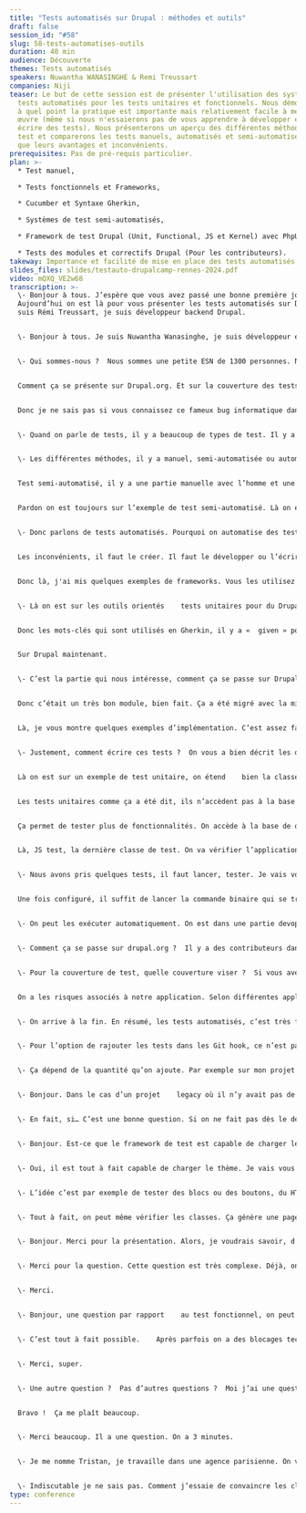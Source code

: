 ```yaml
---
title: "Tests automatisés sur Drupal : méthodes et outils"
draft: false
session_id: "#58"
slug: 58-tests-automatises-outils
duration: 40 min
audience: Découverte
themes: Tests automatisés
speakers: Nuwantha WANASINGHE & Remi Treussart
companies: Niji
teaser: Le but de cette session est de présenter l'utilisation des systèmes de
  tests automatisés pour les tests unitaires et fonctionnels. Nous démontrerons
  à quel point la pratique est importante mais relativement facile à mettre en
  œuvre (même si nous n'essaierons pas de vous apprendre à développer et à
  écrire des tests). Nous présenterons un aperçu des différentes méthodes de
  test et comparerons les tests manuels, automatisés et semi-automatisés ainsi
  que leurs avantages et inconvénients.
prerequisites: Pas de pré-requis particulier.
plan: >-
  * Test manuel,

  * Tests fonctionnels et Frameworks,

  * Cucumber et Syntaxe Gherkin,

  * Systèmes de test semi-automatisés,

  * Framework de test Drupal (Unit, Functional, JS et Kernel) avec PhpUnit et Behat/Mink,

  * Tests des modules et correctifs Drupal (Pour les contributeurs).
takeway: Importance et facilité de mise en place des tests automatisés.
slides_files: slides/testauto-drupalcamp-rennes-2024.pdf
video: mQXQ_VE2w68
transcription: >-
  \- Bonjour à tous. J’espère que vous avez passé une bonne première journée.   
  Aujourd’hui on est là pour vous présenter les tests automatisés sur Drupal. Je
  suis Rémi Treussart, je suis développeur backend Drupal.


  \- Bonjour à tous. Je suis Nuwantha Wanasinghe, je suis développeur en Drupal. Je suis sur Drupal    depuis 2015. 


  \- Qui sommes-nous ?  Nous sommes une petite ESN de 1300 personnes. Notre siège est ici à Rennes. Sinon on a des entités dans toute la France. On a aussi une petite antenne à Singapour mais plus sur du salesforce. On a quand même une petite communauté Drupal. Le sommaire du jour. Pourquoi tester ?  Les différents types de tests. Les méthodes, les tests automatisés, les avantages et les inconvénients. Les outils pour tester. Les frameworks disponibles.


  Comment ça se présente sur Drupal.org. Et sur la couverture des tests.


  Donc je ne sais pas si vous connaissez ce fameux bug informatique dans la salle. C’est un des plus gros bugs de l’histoire, c’était le 4 juin 96,Ariane 5 a décollé. Et puis ça a explosé. Le problème c’était que Ariane 4 utilisait des nombres entiers en 16bits. Et Ariane    5 envoyait du 64bits.    C’était juste un copier-coller, il n’y a pas eu de test. Des années de travail sont parties en fumée. Ça peut nous montrer en quoi il est important de tester. Je ne sais pas si vous avez l’habitude de tester ou pas ? 


  \- Quand on parle de tests, il y a beaucoup de types de test. Il y a des tests de charge, de sécurité, des tests sur l’impact environnemental aussi. On n’a pas le temps de parler de tout ça. On va se concentrer sur trois types de tests.


  \- Les différentes méthodes, il y a manuel, semi-automatisée ou automatisée. Pour les tests manuels, on a besoin de rien. On peut partir d’une feuille et d’un crayon. On se fait un scénario et on valide ou non. Il y a un test avec un scénario, on fait toutes les procédures pour valider.    Ou il y a un test exploratoire, on va se balader dans le site et on peut découvrir des bugs. Si je dis des bêtises, n’hésitez pas à me contredire. La squash, ça nous permet de tracer notre historique de test. 


  Test semi-automatisé, il y a une partie manuelle avec l’homme et une partie avec la machine. Le testeur reçoit les résultats du test. Il doit valider ou non les exceptions soulevées. Une action humaine est nécessaire. Ce qui nous intéresse aujourd’hui,…


  Pardon on est toujours sur l’exemple de test semi-automatisé. Là on est dans un test de régression visuelle. Il va faire deux screens et la personne qui va regarder va dire si le visuel est bon. Voici la partie qui nous intéresse    aujourd’hui, ce sont les tests automatisés. 


  \- Donc parlons de tests automatisés. Pourquoi on automatise des tests ?  Il y a plusieurs raisons, il y a des avantages. Le premier, ça permet de gagner beaucoup de temps. On a un feature, on l’a mise en place, on a fait toute une batterie de tests manuels, ça nous a pris beaucoup de temps. A la fin, si on découvre une petite correction à faire, il faut repasser tous les tests. Si on peut automatiser cette partie, on gagne beaucoup de temps. Cela réduit les erreurs    humaines. Parfois, on peut ne pas voir une petite partie. Ça peut sembler bon mais ce n’est pas tout à fait correct. Le test manuel introduit les erreurs humaines. Ça permet aussi de faire interagir avec les pipelines du type continuous interaction. Ça permet d’interagir avec le Gherkin.


  Les inconvénients, il faut le créer. Il faut le développer ou l’écrire. Et il faut le maintenir aussi car les features évoluent, les tests doivent évoluer aussi. Qui dit maintenance et développement, ça a un coût. En général c’est ce que les clients n’aiment pas. C’est un peu compliqué à ce niveau. 


  Donc là, j'ai mis quelques exemples de frameworks. Vous les utilisez déjà ?  Je ne les connais pas tous, j’ai mis des exemples. 


  \- Là on est sur les outils orientés    tests unitaires pour du Drupal. On a Behat et PHP Unit. La plupart des tests sont faits sur PHP Unit. Avant on avait du Behat, on peut toujours l’utiliser. Je vais vous faire un petit exemple sur Behat. Ça peut être écrit par n’importe quelle personne, même si elle ne fait pas du code. C’est écrit en Gherkin. C’est souvent «  en tant que », «  je veux pour ». 


  Donc les mots-clés qui sont utilisés en Gherkin, il y a «  given » pour indiquer le contexte. Il y a «     when » pour décrire l’action. «  Then » pour les résultats. Et on peut rajouter d’autres étapes. Il y a aussi Cucumber qui est pareil, sur du    Gherkin. C’est très facile d’écriture et de lecture.    Il y a beaucoup de langages qui sont disponibles pour ces tests. Là on est sur un test, on va sur la page d’accueil de drupal.org. On va voir si la ligne « drupal is powered by an opensource … »est bien présente. 


  Sur Drupal maintenant.


  \- C’est la partie qui nous intéresse, comment ça se passe sur Drupal ?  Un peu d’historique. Je ne sais pas si vous connaissez le module Simple Test sur Drupal 7 ou avant ?  Ah c’est bien. 


  Donc c’était un très bon module, bien fait. Ça a été migré avec la migration Drupal 8. C’est intégré directement au corps. Maintenant Drupal utilise PHP Unit car il est plus puissant. Qu’est-ce qu’il nous offre ce framework de test Drupal ?  Trois principales possibilités :  le test unitaire, le test de service et le test fonctionnel. Sur le test    fonctionnel, il y a le test normal et le test avec Javascript. Il y a des avantages et des inconvénients. Sur le test unitaire, ça permet de tester des petits bouts de code unitairement. On peut le faire séparément de Drupal. Mais ça ne sert pas beaucoup. Dans le cas de test unitaire, on doit simuler ces dépendances des services. Quand on mock beaucoup de choses, le test devient très lourd, c’est difficile à comprendre ou plus compliqué à maintenir. Et aussi ça devient inintéressant. Mais c’est très rapide, on peut en mettre autant qu’on veut. Ça prend quelques millisecondes par test. Le second, c’est le test d’intégration.    Qu’est-ce qu’il fait le KernelTest ?  Il démarre le Drupal avec les modules, avec la base de données, ça nécessite plus de temps. Et donc avec ce test, on peut tester les services complètement. Par exemple si on veut activer quelques modules, on peut les activer et utiliser le service fourni par ce module. Dans ce cas, contrairement au test unitaire, quand on lance le test d’un service, ils sont liés à d’autres services. En général on peut tester toute la boucle. Mais ça prend plus de temps qu’un test unitaire. Le troisième niveau, le test fonctionnel. Qu’est-ce qu’il fait ?  En fait, le test fonctionnel, il démarre le Drupal complètement ou presque. On peut activer le module qu’on veut avec le composant graphique aussi. Contrairement au test de service où il n’y a pas de composantes graphiques. Ça prend plus de temps que le test de service, en général 10x plus ou encore plus si on a beaucoup de composants à tester.


  Là, je vous montre quelques exemples d’implémentation. C’est assez facile. Rémi va expliquer en détail. On a une classe à étendre, pareil pour le test de service.


  \- Justement, comment écrire ces tests ?  On vous a bien décrit les différents types de tests. On a un dossier test avec d’autres dossiers pour les différents types de tests. Dans chaque test, il va étendre une classe de PHP    Unit. 


  Là on est sur un exemple de test unitaire, on étend    bien la classe Unit test case. On va chercher des informations. Chaque fonction qui est un test doit commencer par le mot « test ». 


  Les tests unitaires comme ça a été dit, ils n’accèdent pas à la base de données ou aux services externes. C’est ce qui est le plus rapide et le plus facile d’utilisation dans un premier temps. On peut en faire une quantité, ne vous en privez pas. L’inconvénient c’est qu’il n’y a pas d’interaction avec le Drupal. On peut passer à côté de pas mal de choses. Et Kernel Test, plus des tests de service. Là au niveau de l’écriture des tests, il y a justement, on étend le Kernel Test base pour des Kernel Tests. Par rapport    au test unitaires, on a des modules à activer. Là on est sur un exemple, ça a été pris dans un module. On a les modules à activer justement pour que le test puisse fonctionner. Et après on fait un test… Il y a test devel mail log qui est écrit. 


  Ça permet de tester plus de fonctionnalités. On accède à la base de données , au service Drupal. Et la vitesse, on est sur moins d’une seconde, ça reste quand même envisageable. 


  Là, JS test, la dernière classe de test. On va vérifier l’application du point de vue de l’utilisateur final. Le Drupal est démarré en entier. On a aussi le thème, quel thème est activé ?  Il utilise la base de données et les composants graphiques. L’inconvénient qui peut être un frein, c’est la vitesse, c’est très lent. C’est plus coûteux aussi. On a un exemple de page HTML qui est générée par le framework de test.    On a des informations sur le système général. Il va vous sortir le rapport. 


  \- Nous avons pris quelques tests, il faut lancer, tester. Je vais vous montrer deux manières de lancer le test. Soit on peut l’exécuter localement. Le framework, il est fourni avec le Drupal. Il suffit d’intégrer la partie Drupal core-dev avec le composer. Ensuite, il y a des configurations à faire. Il y a un exemple dans le dossier core-php. Il suffit de le copier sur la racine ou de le configurer. Si on utilise des tests de service, on doit configurer une base de données. Il y a d’autres configurations à faire aussi par exemple si on va chercher les fichiers générés. Un test fonctionnel, ça génère les fichiers HTML. On pourra regarder par la suite pourquoi ça passe ou pas. On peut lui dire à quel endroit on peut les stocker. On peut aussi organiser les tests par groupe. On appelle les test suite. Ça permet de faire cette configuration.


  Une fois configuré, il suffit de lancer la commande binaire qui se trouve à l’intérieur du dossier, qui prend en compte le fichier de configuration, et qui lance le test. Le premier cas, tout se passe bien, ça s’affiche en vert. S’il y a des warnings, ça s’affiche aussi. Le troisième cas, ça ne passe pas, il y a un souci. Il peut y avoir deux raisons principalement. Soit le test est devenu obsolète car on a ajouté un fichier mais on n’a pas mis à jour le test. Donc pour lui ce n’est pas bon. Et aussi, on attend quelque chose et on obtient autre chose.


  \- On peut les exécuter automatiquement. On est dans une partie devops. On peut intégrer nos tests à nos pipelines de déploiement. On peut avoir un stage test après chaque lancement, après un build, on peut avoir un rapport sur les différents problèmes qu’on peut rencontrer. Sur le Git hook, on peut lancer aussi ces tests. On a un fichier qui est le précommit. Ça sera sur un hook précommit. On peut lui indiquer le chemin vers notre PHP Unit. On aura notre précommit qui pourra nous dire les problèmes qu’il rencontre. 


  \- Comment ça se passe sur drupal.org ?  Il y a des contributeurs dans cette salle ?  On peut utiliser le framework de test    Drupal. Le principe reste le même, ce que je vous montre est un peu obsolète. Vous avez sûrement remarqué un bandeau vert ou rouge sur certains modules. Pourquoi ce bandeau ?  C’est le résultat    d’exécution des tests automatisés sur ces modules. Quand on crée un module par contribution, on peut lancer un test périodiquement ou par chaque commit avec différentes configurations de Drupal. On peut choisir la version de Drupal, la version de la base de données ou de PHP pour tester. Pareil quand on fait des patches, des merge requests, on peut tester un autre correctif avec les tests mis en place sur ce module. Ça nous assure qu’on ne casse pas tout. Ça facilite, ça augmente la confiance dans les patches et ça facilite le travail.


  \- Pour la couverture de test, quelle couverture viser ?  Si vous avez le budget, vous pouvez faire 100 % mais je ne suis pas sûr que ça soit nécessaire. Il y a plusieurs points à considérer. Il y a l’objectif métier. Ce qu’ils souhaitent tester. L’automatisation des tests à prendre en compte aussi.    A-t-on la main d’oeuvre nécessaire ?  Le budget  ? 


  On a les risques associés à notre application. Selon différentes applications, on n’aura pas la même couverture visée. On a aussi pour la couverture, on peut se baser sur la complexité du code, là où elle est la plus importante et s’il faut mettre davantage de tests sur cette partie. Ce sont les questions à se poser. Il n’y a pas beaucoup de bonnes réponses, c’est un choix collectif. En termes de bonnes pratiques, on a un petit schéma qui peut nous expliquer, il résume un peu tout. On peut faire beaucoup de tests unitaire car c’est très rapide. On peut en faire autant qu’on veut. C’est peu coûteux. Les tests de service, il en faut quand même pour tester nos services, c’est une question de budget et de vitesse. Et les tests fonctionnels à la fin, il en faut au moins quelques-uns pour tester l’application en entier. C’est un peu le visuel sur l’utilisateur final, comment l’application tourne. Ça peut être très coûteux, il faut faire un équilibre avec tout ça. Il faut essayer d’avoir au moins un check    de développement.


  \- On arrive à la fin. En résumé, les tests automatisés, c’est très facile à mettre en place. Ce n’est pas si coûteux qu’on le pense et c’est très fiable. Mais on ne peut pas couvrir tout. C’est un bon complément qui est facile à faire. Mais il ne faut pas attendre tout de la part des tests automatisés. J’espère que ça vous a appris quelque chose et merci pour votre écoute. Est-ce que vous avez des questions ?  Question ou sur un point où vous voulez en savoir plus. 


  \- Pour l’option de rajouter les tests dans les Git hook, ce n’est pas un peu lourd ? 


  \- Ça dépend de la quantité qu’on ajoute. Par exemple sur mon projet actuel, en local je lance tous les tests unitaires. En fait, on peut aussi cibler une partie de test. En local, on peut avoir un aperçu de tout. Je lance les tests unitaires et de services mais pas sur les tests fonctionnels, ça prend plus de temps. On peut moduler par rapport    au besoin.


  \- Bonjour. Dans le cas d’un projet    legacy où il n’y avait pas de test    effectué, quelle est votre reco pour démarrer des tests auto ? 


  \- En fait, si… C’est une bonne question. Si on ne fait pas dès le départ, c’est un peu compliqué. Surtout avec les tests de framework Drupal, on est souvent confrontés à des dépendances. Quand on développe des choses, en général on ne le fait pas de manière optimale, ça empêche la mise en place de test. La meilleure solution, c’est dès le départ.    Sur notre projet actuel, on ajoute des briques comme on peut. Sur un projet existant legacy, je sais que c’est compliqué. Il y a d’autres alternatives que des tests de framework Drupal. Il y a des tests fonctionnels qui peuvent marcher. A choisir. J’espère que j’ai répondu à votre question. 


  \- Bonjour. Est-ce que le framework de test est capable de charger le thème du site ? 


  \- Oui, il est tout à fait capable de charger le thème. Je vais vous montrer si j’arrive à sauter rapidement. En fait, sur cette partie, on voit bien le petit thème, là j’ai ajouté «  classic » on peut ajouter d’autres thèmes. Quand on charge plus de composants, ça peut prendre plus de temps. A voir si c’est réellement nécessaire de le charger ou pas.


  \- L’idée c’est par exemple de tester des blocs ou des boutons, du HTML derrière un bouton. Les tests fonctionnels permettent cela ? 


  \- Tout à fait, on peut même vérifier les classes. Ça génère une page aussi. Avec la partie    Javascipt, on peut même tester le résultat du script. 


  \- Bonjour. Merci pour la présentation. Alors, je voudrais savoir, d’un point de vue business, où vous placez la limite sur ce qui est intéressant de tester ou pas. Comment ça s’organise chez vous ?  Comment vous voyez la chose de ce point de vue-là ?  C’est bien de savoir où s’arrêter pour ne pas cramer du budget inutilement.


  \- Merci pour la question. Cette question est très complexe. Déjà, on ne va pas passer beaucoup de temps pour la création de test et pour la maintenance. Mais peu de test pour beaucoup de résultat. Il faut bien cibler ce qu’on veut tester, la partie    essentielle du projet. Donc c’est pourquoi on a parlé d’ici, on peut mettre beaucoup de tests unitaires, par exemple les fonctions algorithmiques qui n’ont pas de dépendance. Par exemple récemment nous avons développé un petit algorithme qui prend en compte des valeurs différentes en entrée. Si je le testais manuellement, j’y passerais plusieurs    jour.    J’ai mis en place le test unitaire. C’est un compromis à faire. Beaucoup de tests unitaire. Test    fonctionnel si on peut le plus possible. Les composants critiques essentiels, on peut les tester. C’est un choix difficile. A mon avis, si on concevait correctement 10 à 20 % des cas, on peut approcher un résultat de 80 voire plus.


  \- Merci. 


  \- Bonjour, une question par rapport    au test fonctionnel, on peut tester des parcours de navigation de l’utilisateur  ?  Par exemple on teste, il arrive sur la page    d’accueil, on rentre un mot dans la zone de recherche, ça renvoie les résultats de recherche par exemple.


  \- C’est tout à fait possible.    Après parfois on a des blocages techniques. Mais c’est tout à fait possible. Cet exemple ici, un utilisateur se connecte sur le site, une page de login, il va sur la page user et il va visiter le tableau de bord. C’est tout à fait possible. On peut entrer des données, attendre le résultat.


  \- Merci, super. 


  \- Une autre question ?  Pas d’autres questions ?  Moi j’ai une question :  qui va mettre en place des tests unitaires ? 


  Bravo !  Ça me plaît beaucoup.


  \- Merci beaucoup. Il a une question. On a 3 minutes. 


  \- Je me nomme Tristan, je travaille dans une agence parisienne. On voudrait tous mettre des tests unitaires mais souvent en face de soi on a des clients qui sont limités. Est-ce qu’il y aurait des arguments indiscutables pour convaincre les clients ? 


  \- Indiscutable je ne sais pas. Comment j’essaie de convaincre les clients ?  Je montre les avantages et les inconvénients. Je parle honnêtement des avantages et des inconvénients. Ça vaut le coup de le faire mais ça coûte plus cher, c’est à vous de décider. Merci beaucoup à vous.
type: conference
---
```

